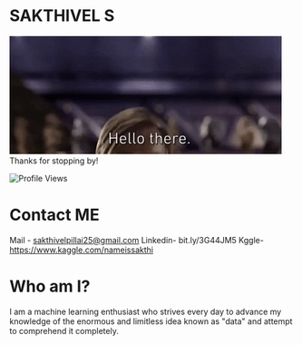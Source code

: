 # SAKTHIVEL S
![Header](images/hello.gif)
<br>
Thanks for stopping by!

![Profile Views](https://komarev.com/ghpvc/?username=ezioauditore-tech&label=VIEWS)

# Contact ME
Mail - sakthivelpillai25@gmail.com
Linkedin- bit.ly/3G44JM5
Kggle- https://www.kaggle.com/nameissakthi


# Who am I?
I am a machine learning enthusiast who strives every day to advance my knowledge of the enormous and limitless idea known as "data" and attempt to comprehend it completely.


<!--
**ezioauditore-tech/ezioauditore-tech** is a ✨ _special_ ✨ repository because its `README.md` (this file) appears on your GitHub profile.

Here are some ideas to get you started:

- 🔭 I’m currently working on ...
- 🌱 I’m currently learning ...
- 👯 I’m looking to collaborate on ...
- 🤔 I’m looking for help with ...
- 💬 Ask me about ...
- 📫 How to reach me: ...
- 😄 Pronouns: ...
- ⚡ Fun fact: ...
-->
